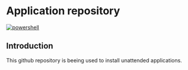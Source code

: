 # Application repository
[![powershell][powershell]][powershell-url] <br>

## Introduction
This github repository is beeing used to install unattended applications. 




[powershell]: https://img.shields.io/badge/script-Powershell-blue?style=for-the-badge&logo=PowerShell&logoColor=4FC08D
[powershell-url]: https://learn.microsoft.com/en-gb/powershell/scripting/overview?view=powershell-7.4
